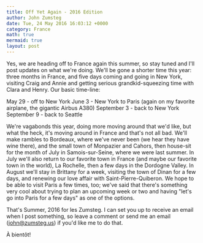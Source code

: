 ```yaml
---
title: Off Yet Again - 2016 Edition
author: John Zumsteg
date: Tue, 24 May 2016 16:03:12 +0000
category: France
math: true
mermaid: true
layout: post
---
```

Yes, we are heading off to France again this summer, so stay tuned and I'll post updates on what we're doing. We'll be gone a shorter time this year: three months in France, and five days coming and going in New York, visiting Craig and Annie and getting serious grandkid-squeezing time with Clara and Henry. Our basic time-line:

May 29 - off to New York
June 3 - New York to Paris (again on my favorite airplane, the gigantic Airbus A380)
September 3 - back to New York
September 9 - back to Seattle

We're vagabonds this year, doing more moving around that we'd like, but what the heck, it's moving around in France and that's not all bad. We'll make rambles to Bordeaux, where we've never been (we hear they have wine there), and the small town of Monpazier and Cahors, then house-sit for the month of July in Samois-sur-Seine, where we were last summer. In July we'll also return to our favorite town in France (and maybe our favorite town in the world), La Rochelle, then a few days in the Dordogne Valley. In August we'll stay in Brittany for a week, visiting the town of Dinan for a few days, and renewing our love affair with Saint-Pierre-Quiberon. We hope to be able to visit Paris a few times, too; we've said that there's something very cool about trying to plan an upcoming week or two and having "let's go into Paris for a few days" as one of the options.

That's Summer, 2016 for les Zumsteg. I can set you up to receive an email when I post something, so leave a comment or send me an email (john@zumsteg.us) if you'd like me to do that.

À bientôt!
